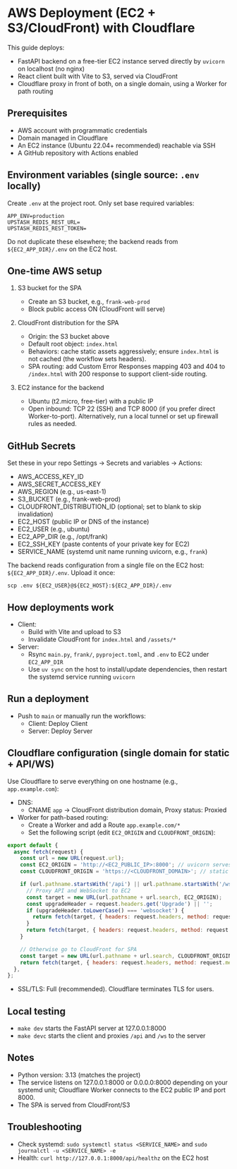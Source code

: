 # AWS Deployment (EC2 + S3/CloudFront) with Cloudflare

This guide deploys:
- FastAPI backend on a free-tier EC2 instance served directly by `uvicorn` on localhost (no nginx)
- React client built with Vite to S3, served via CloudFront
- Cloudflare proxy in front of both, on a single domain, using a Worker for path routing

## Prerequisites
- AWS account with programmatic credentials
- Domain managed in Cloudflare
- An EC2 instance (Ubuntu 22.04+ recommended) reachable via SSH
- A GitHub repository with Actions enabled

## Environment variables (single source: `.env` locally)
Create `.env` at the project root. Only set base required variables:

```
APP_ENV=production
UPSTASH_REDIS_REST_URL=
UPSTASH_REDIS_REST_TOKEN=
```

Do not duplicate these elsewhere; the backend reads from `${EC2_APP_DIR}/.env` on the EC2 host.

## One-time AWS setup
1. S3 bucket for the SPA
   - Create an S3 bucket, e.g., `frank-web-prod`
   - Block public access ON (CloudFront will serve)

2. CloudFront distribution for the SPA
   - Origin: the S3 bucket above
   - Default root object: `index.html`
   - Behaviors: cache static assets aggressively; ensure `index.html` is not cached (the workflow sets headers).
   - SPA routing: add Custom Error Responses mapping 403 and 404 to `/index.html` with 200 response to support client-side routing.

3. EC2 instance for the backend
   - Ubuntu (t2.micro, free-tier) with a public IP
   - Open inbound: TCP 22 (SSH) and TCP 8000 (if you prefer direct Worker-to-port). Alternatively, run a local tunnel or set up firewall rules as needed.

## GitHub Secrets
Set these in your repo Settings → Secrets and variables → Actions:
- AWS_ACCESS_KEY_ID
- AWS_SECRET_ACCESS_KEY
- AWS_REGION (e.g., us-east-1)
- S3_BUCKET (e.g., frank-web-prod)
- CLOUDFRONT_DISTRIBUTION_ID (optional; set to blank to skip invalidation)
- EC2_HOST (public IP or DNS of the instance)
- EC2_USER (e.g., ubuntu)
- EC2_APP_DIR (e.g., /opt/frank)
- EC2_SSH_KEY (paste contents of your private key for EC2)
- SERVICE_NAME (systemd unit name running uvicorn, e.g., `frank`)

The backend reads configuration from a single file on the EC2 host: `${EC2_APP_DIR}/.env`. Upload it once:

```
scp .env ${EC2_USER}@${EC2_HOST}:${EC2_APP_DIR}/.env
```

## How deployments work
- Client:
  - Build with Vite and upload to S3
  - Invalidate CloudFront for `index.html` and `/assets/*`
- Server:
  - Rsync `main.py`, `frank/`, `pyproject.toml`, and `.env` to EC2 under `EC2_APP_DIR`
  - Use `uv sync` on the host to install/update dependencies, then restart the systemd service running `uvicorn`

## Run a deployment
- Push to `main` or manually run the workflows:
  - Client: Deploy Client
  - Server: Deploy Server

## Cloudflare configuration (single domain for static + API/WS)
Use Cloudflare to serve everything on one hostname (e.g., `app.example.com`):

- DNS:
  - CNAME `app` → CloudFront distribution domain, Proxy status: Proxied
- Worker for path-based routing:
  - Create a Worker and add a Route `app.example.com/*`
  - Set the following script (edit `EC2_ORIGIN` and `CLOUDFRONT_ORIGIN`):

```javascript
export default {
  async fetch(request) {
    const url = new URL(request.url);
    const EC2_ORIGIN = 'http://<EC2_PUBLIC_IP>:8000'; // uvicorn serves /api and /ws
    const CLOUDFRONT_ORIGIN = 'https://<CLOUDFRONT_DOMAIN>'; // static SPA

    if (url.pathname.startsWith('/api') || url.pathname.startsWith('/ws')) {
      // Proxy API and WebSocket to EC2
      const target = new URL(url.pathname + url.search, EC2_ORIGIN);
      const upgradeHeader = request.headers.get('Upgrade') || '';
      if (upgradeHeader.toLowerCase() === 'websocket') {
        return fetch(target, { headers: request.headers, method: request.method });
      }
      return fetch(target, { headers: request.headers, method: request.method, body: request.body });
    }

    // Otherwise go to CloudFront for SPA
    const target = new URL(url.pathname + url.search, CLOUDFRONT_ORIGIN);
    return fetch(target, { headers: request.headers, method: request.method });
  },
};
```

- SSL/TLS: Full (recommended). Cloudflare terminates TLS for users.

## Local testing
- `make dev` starts the FastAPI server at 127.0.0.1:8000
- `make devc` starts the client and proxies `/api` and `/ws` to the server

## Notes
- Python version: 3.13 (matches the project)
- The service listens on 127.0.0.1:8000 or 0.0.0.0:8000 depending on your systemd unit; Cloudflare Worker connects to the EC2 public IP and port 8000.
- The SPA is served from CloudFront/S3

## Troubleshooting
- Check systemd: `sudo systemctl status <SERVICE_NAME>` and `sudo journalctl -u <SERVICE_NAME> -e`
- Health: `curl http://127.0.0.1:8000/api/healthz` on the EC2 host
